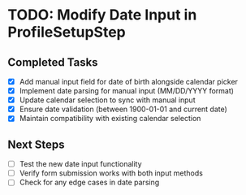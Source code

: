 # TODO: Modify Date Input in ProfileSetupStep

## Completed Tasks
- [x] Add manual input field for date of birth alongside calendar picker
- [x] Implement date parsing for manual input (MM/DD/YYYY format)
- [x] Update calendar selection to sync with manual input
- [x] Ensure date validation (between 1900-01-01 and current date)
- [x] Maintain compatibility with existing calendar selection

## Next Steps
- [ ] Test the new date input functionality
- [ ] Verify form submission works with both input methods
- [ ] Check for any edge cases in date parsing
